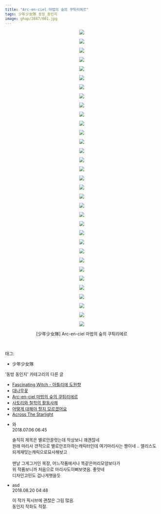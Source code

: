 ```yaml
---
title: "Arc-en-ciel 마법의 숲의 쿠튀리에르"
tags: 少年少女隊 동방_동인지
image: ghap/2847/001.jpg
---
```

<div class="article">
<p style="text-align: center; clear: none; float: none;"><img src="{{ site.nasurl }}/ghap/2847/001.jpg"/></p>
<p style="text-align: center; clear: none; float: none;"><img src="{{ site.nasurl }}/ghap/2847/002.jpg"/></p>
<p style="text-align: center; clear: none; float: none;"><img src="{{ site.nasurl }}/ghap/2847/003.jpg"/></p>
<p style="text-align: center; clear: none; float: none;"><img src="{{ site.nasurl }}/ghap/2847/004.jpg"/></p>
<p style="text-align: center; clear: none; float: none;"><img src="{{ site.nasurl }}/ghap/2847/005.jpg"/></p>
<p style="text-align: center; clear: none; float: none;"><img src="{{ site.nasurl }}/ghap/2847/006.jpg"/></p>
<p style="text-align: center; clear: none; float: none;"><img src="{{ site.nasurl }}/ghap/2847/007.jpg"/></p>
<p style="text-align: center; clear: none; float: none;"><img src="{{ site.nasurl }}/ghap/2847/008.jpg"/></p>
<p style="text-align: center; clear: none; float: none;"><img src="{{ site.nasurl }}/ghap/2847/009.jpg"/></p>
<p style="text-align: center; clear: none; float: none;"><img src="{{ site.nasurl }}/ghap/2847/010.jpg"/></p>
<p style="text-align: center; clear: none; float: none;"><img src="{{ site.nasurl }}/ghap/2847/011.jpg"/></p>
<p style="text-align: center; clear: none; float: none;"><img src="{{ site.nasurl }}/ghap/2847/012.jpg"/></p>
<p style="text-align: center; clear: none; float: none;"><img src="{{ site.nasurl }}/ghap/2847/013.jpg"/></p>
<p style="text-align: center; clear: none; float: none;"><img src="{{ site.nasurl }}/ghap/2847/014.jpg"/></p>
<p style="text-align: center; clear: none; float: none;"><img src="{{ site.nasurl }}/ghap/2847/015.jpg"/></p>
<p style="text-align: center; clear: none; float: none;"><img src="{{ site.nasurl }}/ghap/2847/016.jpg"/></p>
<p style="text-align: center; clear: none; float: none;"><img src="{{ site.nasurl }}/ghap/2847/017.jpg"/></p>
<p style="text-align: center; clear: none; float: none;"><img src="{{ site.nasurl }}/ghap/2847/018.jpg"/></p>
<p style="text-align: center; clear: none; float: none;"><img src="{{ site.nasurl }}/ghap/2847/019.jpg"/></p>
<p style="text-align: center; clear: none; float: none;"><img src="{{ site.nasurl }}/ghap/2847/020.jpg"/></p>
<p style="text-align: center; clear: none; float: none;"><img src="{{ site.nasurl }}/ghap/2847/021.jpg"/></p>
<p style="text-align: center; clear: none; float: none;"><img src="{{ site.nasurl }}/ghap/2847/022.jpg"/></p>
<p style="text-align: center; clear: none; float: none;"><img src="{{ site.nasurl }}/ghap/2847/023.jpg"/></p>
<p style="text-align: center; clear: none; float: none;"><img src="{{ site.nasurl }}/ghap/2847/024.jpg"/></p>
<p style="text-align: center; clear: none; float: none;"><img src="{{ site.nasurl }}/ghap/2847/025.jpg"/></p>
<p style="text-align: center; clear: none; float: none;"><img src="{{ site.nasurl }}/ghap/2847/026.jpg"/></p>
<p style="text-align: center; clear: none; float: none;"><img src="{{ site.nasurl }}/ghap/2847/027.jpg"/></p>
<p style="text-align: center; clear: none; float: none;"><img src="{{ site.nasurl }}/ghap/2847/028.jpg"/></p>
<p style="text-align: center; clear: none; float: none;"><img src="{{ site.nasurl }}/ghap/2847/029.jpg"/></p>
<p style="text-align: center; clear: none; float: none;"><img src="{{ site.nasurl }}/ghap/2847/030.jpg"/></p>
<p style="text-align: center; clear: none; float: none;"><img src="{{ site.nasurl }}/ghap/2847/031.jpg"/></p>
<p style="text-align: center; clear: none; float: none;"><img src="{{ site.nasurl }}/ghap/2847/032.jpg"/></p>
<p style="text-align: center; clear: none; float: none;"><img src="{{ site.nasurl }}/ghap/2847/033.jpg"/></p>
<p style="text-align: center; clear: none; float: none;">[少年少女隊] Arc-en-ciel 마법의 숲의 쿠튀리에르</p>
<p><br/></p>
</div><div class="tagTrail">
<p>태그: </p>
<ul>
<li>少年少女隊</li>
</ul>
</div><div class="another">
<p>'동방 동인지' 카테고리의 다른 글</p>
<ul>
<li><a href="/2016-12-06-ghap_2849">Fascinating Witch - 아틀리에 도원향</a></li>
<li><a href="/2016-12-05-ghap_2848">대나무꽃</a></li>
<li><a href="/2016-12-05-ghap_2847">Arc-en-ciel 마법의 숲의 쿠튀리에르</a></li>
<li><a href="/2016-12-05-ghap_2846">사토리와 철학의 활동사체</a></li>
<li><a href="/2016-12-05-ghap_2845">어떻게 대해야 할지 모르겠어요</a></li>
<li><a href="/2016-12-05-ghap_2844">Across The Starlight</a></li>
</ul>
</div><div class="cb_module cb_fluid">
<div class="cb_wrt cb_profile">
<div class="comment">
<ul>
<li class="cb_thumb_off" id="comment15281317">
<div class="cb_comment_area">
<div class="cb_info_area">
<div class="cb_section">
<span class="cb_nick_name">와</span>
</div>
<div class="cb_section">
<span class="cb_date">2018.07.06 06:45 </span>
</div>
</div>
<div class="cb_dsc_comment">
<p class="cb_dsc">
											솔직히 제목은 별로안끌렷는데 막상보니 꽤괜찮네 <br/>
원래 마리사 갠적으로 별로안조아하는캐릭터인데 여기마리사는 짱이네 .. 앨리스도 되게재밋는캐릭으로묘사해놧고 <br/>
<br/>
맨날 그게그거인 복장, 어느작품에서나 똑같은머리모양보다가 <br/>
위 작품보니까 처음으로 마리사도이뻐보엿음. 좋앗네 <br/>
디자인고민도 겁나게햇을듯 
										</p>
</div>
</div></li>
<li class="cb_thumb_off" id="comment15312416">
<div class="cb_comment_area">
<div class="cb_info_area">
<div class="cb_section">
<span class="cb_nick_name">asd</span>
</div>
<div class="cb_section">
<span class="cb_date">2018.08.20 04:48 </span>
</div>
</div>
<div class="cb_dsc_comment">
<p class="cb_dsc">
											이 작가 픽시브에 괜찮은 그림 많음.<br/>
동인지 작화도 적절.
										</p>
</div>
</div></li>
</ul>
</div>
</div><!-- commentList close -->
</div>